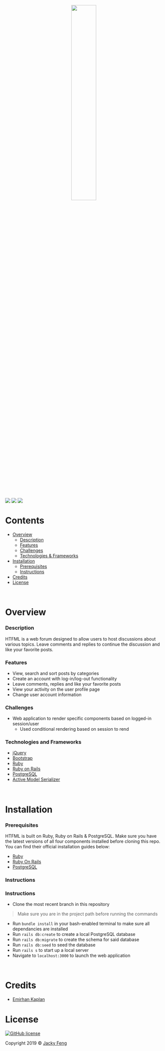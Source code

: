 <p align="center"><img width=40% src="https://i.imgur.com/Do9anPh.jpg?1"></p>

<p>
  <img align="center" src="https://img.shields.io/badge/PostgreSQL-12.1-336791">
  <img align="center" src="https://img.shields.io/badge/Ruby-2.6.1-CC342D">
  <img align="center" src="https://img.shields.io/badge/Ruby%20On%20Rails-6.0.1-cc0600">
</p>

# Contents
- [Overview](#overview)
  - [Description](#description)
  - [Features](#features)
  - [Challenges](#challenges)
  - [Technologies & Frameworks](#technologies-and-frameworks)
- [Installation](#installation)
    - [Prerequisites](#prerequisites)
    - [Instructions](#instructions)
- [Credits](#credits)
- [License](#license)

&nbsp;

# Overview
  ### Description
  HTFML is a web forum designed to allow users to host discussions about various topics. Leave comments and replies to continue the discussion and like your favorite posts.
  
  ### Features
  - View, search and sort posts by categories
  - Create an account with log-in/log-out functionality 
  - Leave comments, replies and like your favorite posts
  - View your activity on the user profile page
  - Change user account information
  
  ### Challenges
  - Web application to render specific components based on logged-in session/user
    - Used conditional rendering based on session to rend
    
  ### Technologies and Frameworks
  - [jQuery](https://jquery.com/)
  - [Bootstrap](https://getbootstrap.com/)
  - [Ruby](https://www.ruby-lang.org/en/)
  - [Ruby on Rails](https://rubyonrails.org/)
  - [PostgreSQL](https://www.postgresql.org/)
  - [Active Model Serializer](https://github.com/rails-api/active_model_serializers)

&nbsp;
 
# Installation
  ### Prerequisites
  HTFML is built on Ruby, Ruby on Rails & PostgreSQL. Make sure you have the latest versions of all four components installed before cloning this repo. You can find their official installation guides below:
  
  - [Ruby](https://www.ruby-lang.org/en/documentation/installation/)
  - [Ruby On Rails](https://guides.rubyonrails.org/v5.0/getting_started.html)
  - [PostgreSQL](https://www.postgresqltutorial.com/)
  
  ### Instructions
### Instructions
  - Clone the most recent branch in this repository
  > Make sure you are in the project path before running the commands
  - Run `bundle install` in your bash-enabled terminal to make sure all dependancies are installed
  - Run `rails db:create` to create a local PostgreSQL database
  - Run `rails db:migrate` to create the schema for said database
  - Run `rails db:seed` to seed the database
  - Run `rails s` to start up a local server
  - Navigate to `localhost:3000` to launch the web application

&nbsp;

# Credits
  - [Emirhan Kaplan](https://github.com/emskaplann)

# License
<a href="https://github.com/jfeng530/HTFML-Forum/blob/master/LICENSE"><img alt="GitHub license" src="https://img.shields.io/github/license/jfeng530/nba_frontend?color=blue"></a>

Copyright 2019 © [Jacky Feng](https://github.com/jfeng530)
